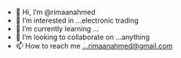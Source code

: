 - 👋 Hi, I’m @rimaanahmed
- 👀 I’m interested in ...electronic trading
- 🌱 I’m currently learning ...
- 💞️ I’m looking to collaborate on ...anything
- 📫 How to reach me ...rimaanahmed@gmail.com

<!---
rimaanahmed/rimaanahmed is a ✨ special ✨ repository because its `README.md` (this file) appears on your GitHub profile.
You can click the Preview link to take a look at your changes.
--->
